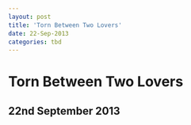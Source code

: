 ```yaml
---
layout: post
title: 'Torn Between Two Lovers'
date: 22-Sep-2013
categories: tbd
---
```


# Torn Between Two Lovers

## 22nd September 2013

<p <span The two year-old and the five-year old are engaged in a pitched battle over a single resource right now: the mother. 'Punarn!',   toddler Pudding tells me constantly. (This is 'come on' in the Queens English. It's her favourite word. ) 'Looka my singing! Looka my dancing! Punarn, Mummy! Punarn!'  Now matter how much I looka, it's never enough.</span></p>

<p Five year old T-Bone is going through a bit of a moment. His volume is stuck on eleven, and he's off with the fairies. I'm reading a book called 'The Way Of Boys' and trying to understand. He's calling me to be more: more patient, more attentive. I'm trying. Failing.  And trying again. So it goes.</p>

<p We're better confined to barracks for a bit. Lately, if we're out and about, the two of them start battling over the territory of my legs, trying to climb me like a tree and out-whinge each other. Their needs are not so demanding really. Puddingjust wants me to dance with her like Igglepiggle (all day long), and the T-Bone  just wants me to do craft or read his inventions book to him (all day long.) So as we roll into the school holidays, I'm going to stop fighting. I'm going to take a deep breath and rise to the occasion. It's craft and Igglepiggle moves for the duration.</p>

<p Friday night, all is well.  Roasted chicken for dinner, the kids hammering K and I  in a heated game of Mille Bornes, and a long bath with a packet of Maltesers and Henry James. K is watching the footy and fiddling with his algorithms (no euphemism). Soon, I'll take my cup of tea , hot-water bottle and laptop  into bed and read some of my bookmarked articles before I the glasses drop off my middle aged nose and I honk myself awake with a sudden start.</p>

<p Good times. The best.</p>

<p Have a great weekend, my friends. May it be fabulous, and filled with all that you love.</p>

<p  <img class="photo-horiz" src="/images/2013/09/181481059953711476_RnqYyHSU_f.jpg" /></p>

<p *Jane Birkin &amp; Serge Gainsbourg, shot by Guy Bourdin in 1970.*</p>

<p </p>
